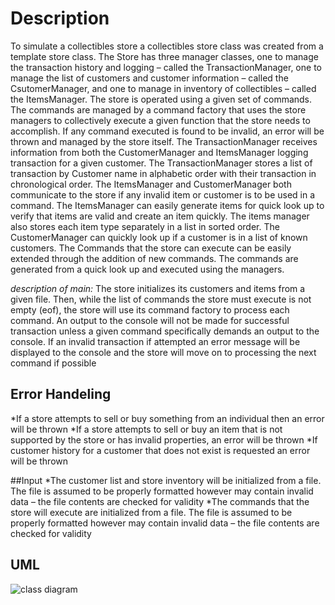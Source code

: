 # Description
To simulate a collectibles store a collectibles store class was created from a template store class.
The Store has three manager classes, one to manage the transaction history and logging – called
the TransactionManager, one to manage the list of customers and customer information – called
the CsutomerManager, and one to manage in inventory of collectibles – called the ItemsManager.
The store is operated using a given set of commands. The commands are managed by a
command factory that uses the store managers to collectively execute a given function that the
store needs to accomplish. If any command executed is found to be invalid, an
error will be thrown and managed by the store itself.
The TransactionManager receives information from both the CustomerManager and
ItemsManager logging transaction for a given customer. The TransactionManager stores a list of
transaction by Customer name in alphabetic order with their transaction in chronological order.
The ItemsManager and CustomerManager both communicate to the store if any invalid item or
customer is to be used in a command. The ItemsManager can easily generate items for quick
look up to verify that items are valid and create an item quickly. The items manager also stores
each item type separately in a list in sorted order. The CustomerManager can quickly look up if a
customer is in a list of known customers.
The Commands that the store can execute can be easily extended through the addition of new
commands. The commands are generated from a quick look up and executed using the
managers.

*description of main:*
The store initializes its customers and items from a given file. Then, while the list of commands
the store must execute is not empty (eof), the store will use its command factory to process each
command. An output to the console will not be made for successful transaction unless a given
command specifically demands an output to the console. If an invalid transaction if attempted an
error message will be displayed to the console and the store will move on to processing the next
command if possible



## Error Handeling
*If a store attempts to sell or buy something from an individual then an error will be thrown
*If a store attempts to sell or buy an item that is not supported by the store or has invalid
properties, an error will be thrown
*If customer history for a customer that does not exist is requested an error will be thrown

##Input
*The customer list and store inventory will be initialized from a file. The file is assumed to be
properly formatted however may contain invalid data – the file contents are checked for
validity
*The commands that the store will execute are initialized from a file. The file is assumed to be
properly formatted however may contain invalid data – the file contents are checked for
validity

## UML
![class diagram](C:\Users\Trident\Desktop\classDiag1.jpg)

